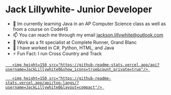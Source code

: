 # Jack Lillywhite- Junior Developer
 
  - 🌱 Im currently learning Java in an AP Computer Science class as well as from a course on CodeHS
  - 📫 You can reach me through my email jackson.lillywhite@outlook.com
  - 👔 Work as a fit specialist at Complete Runner, Grand Blanc
  - 🔭 I have worked in C#, Python, HTML, and Java
  - ⚡ Fun Fact: I run Cross Country and Track
<p align='center'> 

   <a href="https://github-readme-stats.vercel.app/api?username=JackLillywhite0&show_icons=true&count_private=true"> 

       <img height=150 src="https://github-readme-stats.vercel.app/api?username=JackLillywhite0&show_icons=true&count_private=true"/> 

   </a> 

   <a href="https://github.com/JackLillywhite0/github-readme-stats"> 

       <img height=150 src="https://github-readme-stats.vercel.app/api/top-langs/?username=JackLillywhite0&layout=compact"/> 

   </a> 

</p> 
